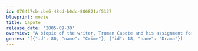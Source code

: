 ```yaml
---
id: 076427cb-cbe6-48cd-b0dc-886821af5137
blueprint: movie
title: Capote
release_date: '2005-09-30'
overview: "A biopic of the writer, Truman Capote and his assignment for The New Yorker to write the non-fiction book, 'In Cold Blood'."
genres: '[{"id": 80, "name": "Crime"}, {"id": 18, "name": "Drama"}]'
---
```


